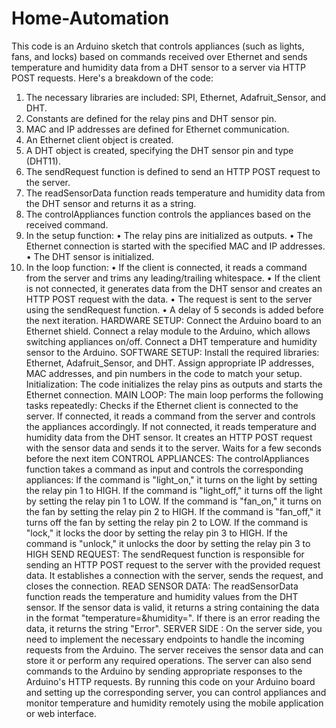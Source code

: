 # Home-Automation
This code is an Arduino sketch that controls appliances (such as lights, fans, and locks) based on commands received over Ethernet and sends temperature and humidity data from a DHT sensor to a server via HTTP POST requests. Here's a breakdown of the code:
1.	The necessary libraries are included: SPI, Ethernet, Adafruit_Sensor, and DHT.
2.	Constants are defined for the relay pins and DHT sensor pin.
3.	MAC and IP addresses are defined for Ethernet communication.
4.	An Ethernet client object is created.
5.	A DHT object is created, specifying the DHT sensor pin and type (DHT11).
6.	The sendRequest function is defined to send an HTTP POST request to the server.
7.	The readSensorData function reads temperature and humidity data from the DHT sensor and returns it as a string.
8.	The controlAppliances function controls the appliances based on the received command.
9.	In the setup function:
•	The relay pins are initialized as outputs.
•	The Ethernet connection is started with the specified MAC and IP addresses.
•	The DHT sensor is initialized.
10.	In the loop function:
•	If the client is connected, it reads a command from the server and trims any leading/trailing whitespace.
•	If the client is not connected, it generates data from the DHT sensor and creates an HTTP POST request with the data.
•	The request is sent to the server using the sendRequest function.
•	A delay of 5 seconds is added before the next iteration.
HARDWARE SETUP:
Connect the Arduino board to an Ethernet shield.
Connect a relay module to the Arduino, which allows switching appliances on/off.
Connect a DHT temperature and humidity sensor to the Arduino.
SOFTWARE SETUP: Install the required libraries: Ethernet, Adafruit_Sensor, and DHT.
Assign appropriate IP addresses, MAC addresses, and pin numbers in the code to match your setup.
Initialization: The code initializes the relay pins as outputs and starts the Ethernet connection.
MAIN LOOP:  The main loop performs the following tasks repeatedly:
Checks if the Ethernet client is connected to the server.
If connected, it reads a command from the server and controls the appliances accordingly.
If not connected, it reads temperature and humidity data from the DHT sensor.
It creates an HTTP POST request with the sensor data and sends it to the server.
Waits for a few seconds before the next item
CONTROL APPLIANCES: The controlAppliances function takes a command as input and controls the corresponding appliances:
If the command is "light_on," it turns on the light by setting the relay pin 1 to HIGH.
If the command is "light_off," it turns off the light by setting the relay pin 1 to LOW.
If the command is "fan_on," it turns on the fan by setting the relay pin 2 to HIGH.
If the command is "fan_off," it turns off the fan by setting the relay pin 2 to LOW.
If the command is "lock," it locks the door by setting the relay pin 3 to HIGH.
If the command is "unlock," it unlocks the door by setting the relay pin 3 to HIGH
SEND REQUEST: The sendRequest function is responsible for sending an HTTP POST request to the server with the provided request data. It establishes a connection with the server, sends the request, and closes the connection.
READ SENSOR DATA: The readSensorData function reads the temperature and humidity values from the DHT sensor. If the sensor data is valid, it returns a string containing the data in the format "temperature=<value>&humidity=<value>". If there is an error reading the data, it returns the string "Error".
SERVER SIDE : On the server side, you need to implement the necessary endpoints to handle the incoming requests from the Arduino.
The server receives the sensor data and can store it or perform any required operations.
The server can also send commands to the Arduino by sending appropriate responses to the Arduino's HTTP requests.
By running this code on your Arduino board and setting up the corresponding server, you can control appliances and monitor temperature and humidity remotely using the mobile application or web interface.

